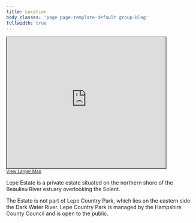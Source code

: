 ```yaml
---
title: Location
body_classes: 'page page-template-default group-blog'
fullwidth: true
---
```


<iframe width="425" height="350" frameborder="0" scrolling="no" marginheight="0" marginwidth="0" src="http://www.openstreetmap.org/export/embed.html?bbox=-1.377689838409424%2C50.78165574347036%2C-1.3612532615661623%2C50.78956475254441&amp;layer=mapnik" style="border: 1px solid black"></iframe><br/><small><a href="https://www.openstreetmap.org/#map=16/50.7856/-1.3695">View Larger Map</a></small>


<p>Lepe Estate is a private estate situated on the northern shore of the Beaulieu River estuary overlooking the Solent.</p>

<p>The Estate is not part of Lepe Country Park, which lies on the eastern side the Dark Water River. Lepe Country Park is managed by the Hampshire County Council and is open to the public.</p>

